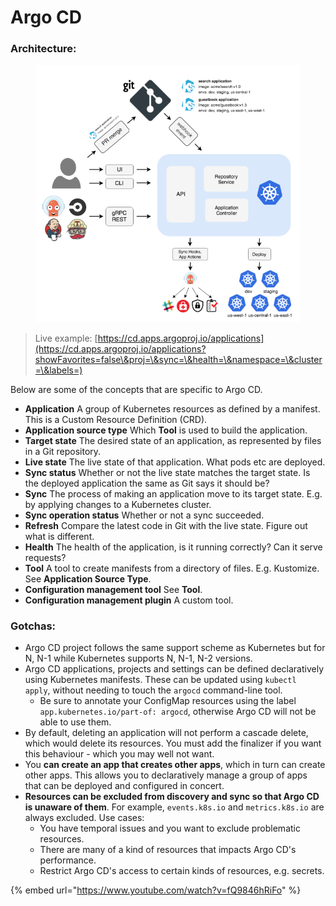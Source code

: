 # Argo CD

### Architecture:



<figure><img src="../../../.gitbook/assets/image (1).png" alt=""><figcaption></figcaption></figure>

> Live example: [https://cd.apps.argoproj.io/applications](https://cd.apps.argoproj.io/applications?showFavorites=false\&proj=\&sync=\&health=\&namespace=\&cluster=\&labels=)

Below are some of the concepts that are specific to Argo CD.

* **Application** A group of Kubernetes resources as defined by a manifest. This is a Custom Resource Definition (CRD).
* **Application source type** Which **Tool** is used to build the application.
* **Target state** The desired state of an application, as represented by files in a Git repository.
* **Live state** The live state of that application. What pods etc are deployed.
* **Sync status** Whether or not the live state matches the target state. Is the deployed application the same as Git says it should be?
* **Sync** The process of making an application move to its target state. E.g. by applying changes to a Kubernetes cluster.
* **Sync operation status** Whether or not a sync succeeded.
* **Refresh** Compare the latest code in Git with the live state. Figure out what is different.
* **Health** The health of the application, is it running correctly? Can it serve requests?
* **Tool** A tool to create manifests from a directory of files. E.g. Kustomize. See **Application Source Type**.
* **Configuration management tool** See **Tool**.
* **Configuration management plugin** A custom tool.



### Gotchas:

* Argo CD project follows the same support scheme as Kubernetes but for N, N-1 while Kubernetes supports N, N-1, N-2 versions.
* Argo CD applications, projects and settings can be defined declaratively using Kubernetes manifests. These can be updated using `kubectl apply`, without needing to touch the `argocd` command-line tool.
  * Be sure to annotate your ConfigMap resources using the label `app.kubernetes.io/part-of: argocd`, otherwise Argo CD will not be able to use them.
* By default, deleting an application will not perform a cascade delete, which would delete its resources. You must add the finalizer if you want this behaviour - which you may well not want.
* You **can create an app that creates other apps**, which in turn can create other apps. This allows you to declaratively manage a group of apps that can be deployed and configured in concert.
* **Resources can be excluded from discovery and sync so that Argo CD is unaware of them**. For example, `events.k8s.io` and `metrics.k8s.io` are always excluded. Use cases:
  * You have temporal issues and you want to exclude problematic resources.
  * There are many of a kind of resources that impacts Argo CD's performance.
  * Restrict Argo CD's access to certain kinds of resources, e.g. secrets.



{% embed url="https://www.youtube.com/watch?v=fQ9846hRiFo" %}
